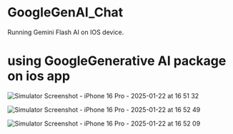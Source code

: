 # GoogleGenAI_Chat
Running Gemini Flash AI on IOS device.

# using GoogleGenerative AI package on ios app

![Simulator Screenshot - iPhone 16 Pro - 2025-01-22 at 16 51 32](https://github.com/user-attachments/assets/9cff9edf-b404-473d-9a28-af70c5dd1592)

>

![Simulator Screenshot - iPhone 16 Pro - 2025-01-22 at 16 52 49](https://github.com/user-attachments/assets/fa270056-7c16-45e8-b2ba-d00053d78daf)

>

![Simulator Screenshot - iPhone 16 Pro - 2025-01-22 at 16 52 09](https://github.com/user-attachments/assets/d2bd36dd-36fc-4cfd-8cc5-5762aabff95f)
